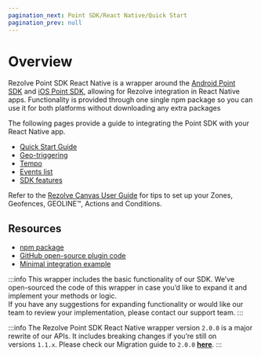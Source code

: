 ```yaml
---
pagination_next: Point SDK/React Native/Quick Start
pagination_prev: null
---
```


Overview
======================================

Rezolve Point SDK React Native is a wrapper around the [Android Point SDK](../Android/Overview.md) and [iOS Point SDK](../iOS/Overview.md), allowing for Rezolve integration in React Native apps. Functionality is provided through one single npm package so you can use it for both platforms without downloading any extra packages

The following pages provide a guide to integrating the Point SDK with your React Native app.

*   [Quick Start Guide](./Quick%20Start.md)
*   [Geo-triggering](./Geo-triggering.md)
*   [Tempo](./Tempo.md)
*   [Events list](./Events%20List.md)
*   [SDK features](./Features.md)

Refer to the [Rezolve Canvas User Guide](../../Canvas/Overview.md) for tips to set up your Zones, Geofences, GEOLINE™, Actions and Conditions.

Resources
---------

*   [npm package](https://www.npmjs.com/package/bluedot-react-native)
*   [GitHub open-source plugin code](https://github.com/Bluedot-Innovation/Bluedot-React-Native-Plugin)
*   [Minimal integration example](https://github.com/Bluedot-Innovation/Bluedot-React-Native-Minimal-Integration)

:::info
This wrapper includes the basic functionality of our SDK. We’ve open-sourced the code of this wrapper in case you’d like to expand it and implement your methods or logic.  
If you have any suggestions for expanding functionality or would like our team to review your implementation, please contact our support team.
:::

:::info
The Rezolve Point SDK React Native wrapper version `2.0.0` is a major rewrite of our APIs. It includes breaking changes if you’re still on versions `1.1.x`. Please check our Migration guide to `2.0.0` [**here**](./Migration%20Guides/Migrating%20to%202.0.0%20guide.md).
:::